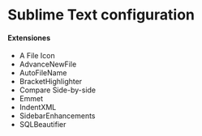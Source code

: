 # Sublime Text configuration

#### Extensiones
- A File Icon
- AdvanceNewFile
- AutoFileName
- BracketHighlighter
- Compare Side-by-side
- Emmet
- IndentXML
- SidebarEnhancements
- SQLBeautifier
